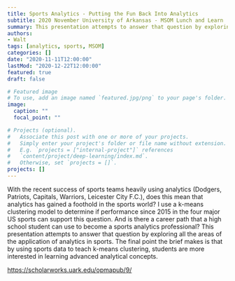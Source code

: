 ```yaml
---
title: Sports Analytics - Putting the Fun Back Into Analytics
subtitle: 2020 November University of Arkansas - MSOM Lunch and Learn 
summary: This presentation attempts to answer that question by exploring all the areas of the application of analytics in sports. The final point the brief makes is that by using sports data to teach k-means clustering, students are more interested in learning advanced analytical concepts.
authors:
- Walt
tags: [analytics, sports, MSOM]
categories: []
date: "2020-11-11T12:00:00"
lastMod: "2020-12-22T12:00:00"
featured: true
draft: false

# Featured image
# To use, add an image named `featured.jpg/png` to your page's folder. 
image:
  caption: ""
  focal_point: ""

# Projects (optional).
#   Associate this post with one or more of your projects.
#   Simply enter your project's folder or file name without extension.
#   E.g. `projects = ["internal-project"]` references 
#   `content/project/deep-learning/index.md`.
#   Otherwise, set `projects = []`.
projects: []
---
```


With the recent success of sports teams heavily using analytics (Dodgers, Patriots, Capitals, Warriors, Leicester City F.C.), does this mean that analytics has gained a foothold in the sports world? I use a k-means clustering model to determine if performance since 2015 in the four major US sports can support this question. And is there a career path that a high school student can use to become a sports analytics professional? This presentation attempts to answer that question by exploring all the areas of the application of analytics in sports. The final point the brief makes is that by using sports data to teach k-means clustering, students are more interested in learning advanced analytical concepts.

https://scholarworks.uark.edu/opmapub/9/